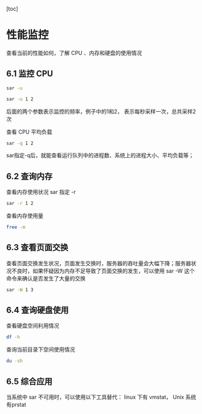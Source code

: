 [toc]

# 性能监控

查看当前的性能如何，了解 CPU 、内存和硬盘的使用情况

## 6.1 监控 CPU

```bash
sar -u

sar -u 1 2
```

后面的两个参数表示监控的频率，例子中的1和2， 表示每秒采样一次，总共采样2次

查看 CPU 平均负载

```bash
sar -q 1 2
```

sar指定-q后，就能查看运行队列中的进程数、系统上的进程大小、平均负载等；

## 6.2 查询内存

查看内存使用状况 sar 指定 -r 

```bash
sar -r 1 2
```

查看内存使用量

```bash
free -m
```

## 6.3 查看页面交换

查看页面交换发生状况，页面发生交换时，服务器的吞吐量会大幅下降；服务器状况不良时，如果怀疑因为内存不足导致了页面交换的发生，可以使用 sar  -W 这个命令来确认是否发生了大量的交换

```bash
sar -W 1 3
```

## 6.4 查询硬盘使用

查看硬盘空间利用情况

```bash
df -h
```

查询当前目录下空间使用情况

```bash
du -sh 
```

## 6.5 综合应用

当系统中 sar 不可用时，可以使用以下工具替代： linux 下有 vmstat， Unix 系统有prstat